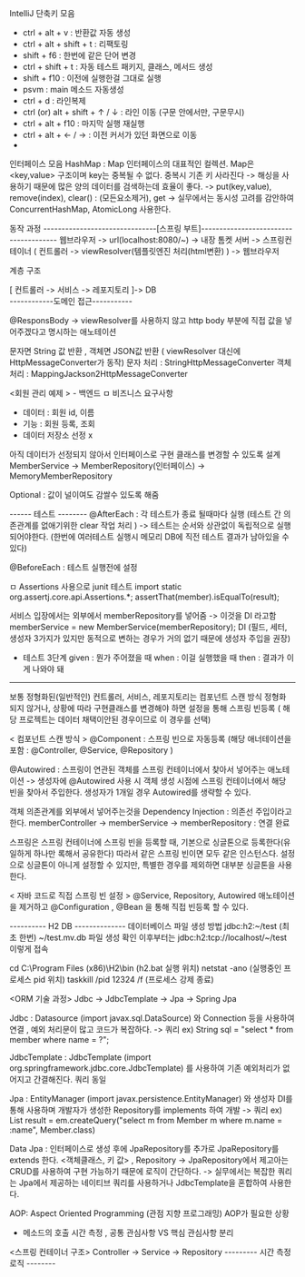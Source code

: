 IntelliJ 단축키 모음 
- ctrl + alt + v : 반환값 자동 생성 
- ctrl + alt + shift + t : 리팩토링 
- shift + f6 : 한번에 같은 단어 변경 
- ctrl + shift + t : 자동 테스트 패키지, 클래스, 메서드 생성 
- shift + f10 : 이전에 실행한걸 그대로 실행 
- psvm : main 메소드 자동생성 
- ctrl + d : 라인복제 
- ctrl (or) alt + shift + ↑ / ↓ : 라인 이동 (구문 안에서만, 구문무시) 
- ctrl + alt + f10 : 마지막 실행 재실행 
- ctrl + alt + <- / -> : 이전 커서가 있던 화면으로 이동 
- 
인터페이스 모음 
HashMap : Map 인터페이스의 대표적인 컬렉션. Map은 <key,value> 구조이며  key는 중복될 수 없다. 중복시 기존 키 사라진다 
-> 해싱을 사용하기 때문에 많은 양의 데이터를 검색하는데 효율이 좋다. 
-> put(key,value), remove(index), clear() : (모든요소제거), get 
-> 실무에서는 동시성 고려를 감안하여 ConcurrentHashMap, AtomicLong 사용한다. 

동작 과정 
                                      -------------------------------[스프링 부트]--------------------------------------
웹브라우저 -> url(localhost:8080/~) -> 내장 톰켓 서버 -> 스프링컨테이너 ( 컨트롤러 -> viewResolver(템플릿엔진 처리(html변환) ) ->  웹브라우저 

계층 구조

[ 컨트롤러 -> 서비스 -> 레포지토리 ]-> DB                       
------------도메인 접근-----------


@ResponsBody 
-> viewResolver를 사용하지 않고 http body 부분에 직접 값을 넣어주겠다고 명시하는 애노테이션 

문자면 String 값 반환 , 객체면 JSON값 반환 ( viewResolver 대신에 HttpMessageConverter가 동작)
<HttpMessageConverter>
문자 처리 : StringHttpMessageConverter
객체 처리 : MappingJackson2HttpMessageConverter 

<회원 관리 예제 > - 백엔드 
ㅁ 비즈니스 요구사항 
- 데이터 : 회원 id, 이름 
- 기능 : 회원 등록, 조회
- 데이터 저장소 선정 x 

아직 데이터가 선정되지 않아서 인터페이스로 구현 클래스를 변경할 수 있도록 설계 
MemberService -> MemberRepository(인터페이스) -> MemoryMemberRepository 

Optional : 값이 널이여도 감쌀수 있도록 해줌 
  
------ 테스트 --------
@AfterEach : 각 테스트가 종료 될때마다 실행  (테스트 간 의존관계를 없애기위한 clear 작업 처리 ) 
-> 테스트는 순서와 상관없이 독립적으로 실행되어야한다. (한번에 여러테스트 실행시 메모리 DB에 직전 테스트 결과가 남아있을 수 있다) 
  
@BeforeEach : 테스트 실행전에 설정   
  
ㅁ Assertions 사용으로 junit 테스트
import static org.assertj.core.api.Assertions.*;
assertThat(member).isEqualTo(result);
 
서비스 입장에서는 외부에서 memberRepository를 넣어줌 -> 이것을 DI 라고함 
memberService = new MemberService(memberRepository);
DI (필드, 세터, 생성자 3가지가 있지만 동적으로 변하는 경우가 거의 없기 때문에 생성자 주입을 권장) 
  
- 테스트 3단계 
  given : 뭔가 주어졌을 때 
  when : 이걸 실행했을 때
  then : 결과가 이게 나와야 돼 
  
-------------------------
보통 정형화된(일반적인) 컨트롤러, 서비스, 레포지토리는 컴포넌트 스캔 방식
정형화 되지 않거나, 상황에 따라 구현클래스를 변경해야 하면 설정을 통해 스프링 빈등록 ( 해당 프로젝트는 데이터 채택이안된 경우이므로 이 경우를 선택) 
  
 < 컴포넌트 스캔 방식 >
@Component : 스프링 빈으로 자동등록 (해당 애너테이션을 포함 : @Controller, @Service, @Repository ) 
  
@Autowired : 스프링이 연관된 객체를 스프링 컨테이너에서 찾아서 넣어주는 애노테이션 
  -> 생성자에 @Autowired 사용 시 객체 생성 시점에 스프링 컨테이너에서 해당 빈을 찾아서 주입한다. 생성자가 1개일 경우 Autowired를 생략할 수 있다.
  
객체 의존관계를 외부에서 넣어주는것을 Dependency Injection : 의존선 주입이라고 한다. 
memberController -> memberService -> memberRepository : 연결 완료 

스프링은 스프링 컨테이너에 스프링 빈을 등록할 때, 기본으로 싱글톤으로 등록한다(유일하게 하나만 록해서 공유한다) 
따라서 같은 스프링 빈이면 모두 같은 인스턴스다. 설정으로 싱글톤이 아니게 설정할 수 있지만, 특별한 경우를 제외하면 대부분 싱글톤을 사용한다.

 < 자바 코드로 직접 스프링 빈 설정 >
@Service, Repository, Autowired 애노테이션을 제거하고 
@Configuration , @Bean 을 통해 직접 빈등록 할 수 있다. 
   
   
---------- H2 DB --------------
데이터베이스 파일 생성 방법
jdbc:h2:~/test (최초 한번)
~/test.mv.db 파일 생성 확인
이후부터는 jdbc:h2:tcp://localhost/~/test 이렇게 접속
   
cd C:\Program Files (x86)\H2\bin (h2.bat 실행 위치) 
netstat -ano (실행중인 프로세스  pid 위치)
taskkill /pid 12324 /f (프로세스 강제 종료)

 <ORM 기술 과정>
 Jdbc -> JdbcTemplate -> Jpa -> Spring Jpa 
   
 Jdbc : Datasource (import javax.sql.DataSource) 와 Connection 등을 사용하여 연결 , 예외 처리문이 많고 코드가 복잡하다. 
   -> 쿼리 ex) String sql = "select * from member where name = ?";
  
 JdbcTemplate : JdbcTemplate (import org.springframework.jdbc.core.JdbcTemplate) 를 사용하여 기존 예외처리가 없어지고 간결해진다. 쿼리 동일 
 
 Jpa : EntityManager (import javax.persistence.EntityManager) 와 생성자 DI를 통해 사용하며 개발자가 생성한 Repository를 implements 하여 개발
   -> 쿼리 ex)  List<Member> result = em.createQuery("select m from Member m where m.name = :name", Member.class)
 
 Data Jpa : 인터페이스로 생성 후에 JpaRepository를 추가로 JpaRepository를 extends 한다. <객체클래스, 키 값> , Repository 
   -> JpaRepository에서 제고아는 CRUD를 사용하여 구현 가능하기 때문에 로직이 간단하다.
   -> 실무에서는 복잡한 쿼리는 Jpa에서 제공하는 네이티브 쿼리를 사용하거나 JdbcTemplate을 혼합하여 사용한다.
   
   
AOP: Aspect Oriented Programming (관점 지향 프로그래밍) 
AOP가 필요한 상황 
- 메소드의 호출 시간 측정 , 공통 관심사항 VS 핵심 관심사항 분리 

 <스프링 컨테이너 구조> 
 Controller -> Service -> Repository
  --------- 시간 측정 로직 --------

